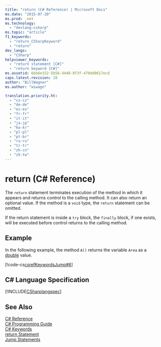```yaml
---
title: "return (C# Reference) | Microsoft Docs"
ms.date: "2015-07-20"
ms.prod: .net
ms.technology: 
  - "devlang-csharp"
ms.topic: "article"
f1_keywords: 
  - "return_CSharpKeyword"
  - "return"
dev_langs: 
  - "CSharp"
helpviewer_keywords: 
  - "return statement [C#]"
  - "return keyword [C#]"
ms.assetid: 6da6e152-5b58-4448-8f3f-470dd0617ecd
caps.latest.revision: 18
author: "BillWagner"
ms.author: "wiwagn"

translation.priority.ht: 
  - "cs-cz"
  - "de-de"
  - "es-es"
  - "fr-fr"
  - "it-it"
  - "ja-jp"
  - "ko-kr"
  - "pl-pl"
  - "pt-br"
  - "ru-ru"
  - "tr-tr"
  - "zh-cn"
  - "zh-tw"
---
```

# return (C# Reference)
The `return` statement terminates execution of the method in which it appears and returns control to the calling method. It can also return an optional value. If the method is a `void` type, the `return` statement can be omitted.  
  
 If the return statement is inside a `try` block, the `finally` block, if one exists, will be executed before control returns to the calling method.  
  
## Example  
 In the following example, the method `A()` returns the variable `Area` as a [double](../../../csharp/language-reference/keywords/double.md) value.  
  
 [!code-cs[csrefKeywordsJump#6](../../../csharp/language-reference/keywords/codesnippet/CSharp/return_1.cs)]  
  
## C# Language Specification  
 [!INCLUDE[CSharplangspec](~/includes/csharplangspec-md.md)]  
  
## See Also  
 [C# Reference](../../../csharp/language-reference/index.md)   
 [C# Programming Guide](../../../csharp/programming-guide/index.md)   
 [C# Keywords](../../../csharp/language-reference/keywords/index.md)   
 [return Statement](/cpp/cpp/return-statement-cpp)   
 [Jump Statements](../../../csharp/language-reference/keywords/jump-statements.md)